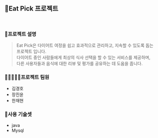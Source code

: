 ## 🍖Eat Pick 프로젝트

<br>

### 📢프로젝트 설명
> Eat Pick은 다이어트 여정을 쉽고 효과적으로 관리하고, 지속할 수 있도록 돕는 프로젝트 입니다.<br>
다이어트 중인 사람들에게 최상의 식사 선택을 할 수 있는 서비스를 제공하며,<br>
다른 사용자들과 음식에 대한 리뷰 및 평가를 공유하는 데 도움을 줍니다.

### 👨🏼‍🤝‍👨🏼프로젝트 팀원
- 김경호
- 장진윤
- 한재현

### 📃사용 기술셋
- java
- Mysql
